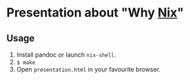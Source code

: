 # Presentation about "Why [Nix](https://nixos.org/nix)"

## Usage
1. Install pandoc or launch `nix-shell`.
2. `$ make`
3. Open `presentation.html` in your favourite browser.
